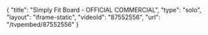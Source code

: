 {
    "title": "Simply Fit Board - OFFICIAL COMMERCIAL",
    "type": "solo",
    "layout": "iframe-static",
    "videoId": "87552556",
    "url": "\/tvpembed\/87552556"
}